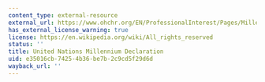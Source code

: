 ```yaml
---
content_type: external-resource
external_url: https://www.ohchr.org/EN/ProfessionalInterest/Pages/Millennium.aspx
has_external_license_warning: true
license: https://en.wikipedia.org/wiki/All_rights_reserved
status: ''
title: United Nations Millennium Declaration
uid: e35016cb-7425-4b36-be7b-2c9cd5f29d6d
wayback_url: ''
---
```

